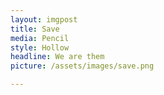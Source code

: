```yaml
---
layout: imgpost
title: Save
media: Pencil
style: Hollow
headline: We are them
picture: /assets/images/save.png

---
```




